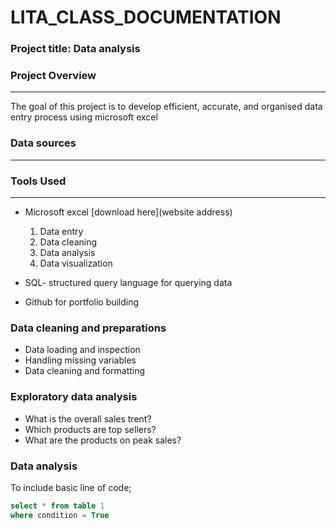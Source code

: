 # LITA_CLASS_DOCUMENTATION

### Project title: Data analysis

### Project Overview
---
The goal of this project is to develop efficient, accurate, and organised data entry process using microsoft excel

### Data sources
---
### Tools Used
---
- Microsoft excel [download here](website address)
   1. Data entry
   2. Data cleaning
   3. Data analysis
   4. Data visualization
    
- SQL- structured query language for querying data
- Github for portfolio building

### Data cleaning and preparations
 - Data loading and inspection
 - Handling missing variables
 -  Data cleaning and formatting

### Exploratory data analysis
- What is the overall sales trent?
- Which products are top sellers?
- What are the products on peak sales?

### Data analysis
To include basic line of code;

```SQL
select * from table 1
where condition = True
```



